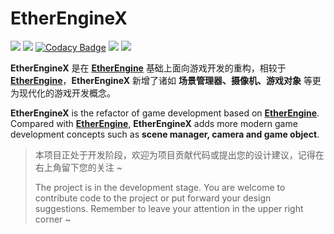 # EtherEngineX
[![](https://img.shields.io/github/stars/EtherProject/EtherEngineX.svg?style=flat&labelColor=e49e61)](https://github.com/EtherProject/EtherEngineX/stargazers)
[![](https://img.shields.io/github/forks/EtherProject/EtherEngineX.svg?style=flat&labelColor=e49e61)](https://github.com/EtherProject/EtherEngineX/network/members)
[![Codacy Badge](https://app.codacy.com/project/badge/Grade/b2761c92b96e4125a5dbc9d681c54cf4)](https://www.codacy.com/gh/EtherProject/EtherEngineX/dashboard?utm_source=github.com&amp;utm_medium=referral&amp;utm_content=EtherProject/EtherEngineX&amp;utm_campaign=Badge_Grade)
[![](https://img.shields.io/github/contributors/EtherProject/EtherEngineX)](https://github.com/EtherProject/EtherEngineX/graphs/contributors)
![](https://img.shields.io/github/commit-activity/m/EtherProject/EtherEngineX)

**EtherEngineX** 是在 [**EtherEngine**](https://github.com/EtherProject/EtherEngine) 基础上面向游戏开发的重构，相较于 [**EtherEngine**](https://github.com/EtherProject/EtherEngine)，**EtherEngineX** 新增了诸如 **场景管理器、摄像机、游戏对象** 等更为现代化的游戏开发概念。

**EtherEngineX** is the refactor of game development based on [**EtherEngine**](https://github.com/EtherProject/EtherEngine). Compared with [**EtherEngine**](https://github.com/EtherProject/EtherEngine), **EtherEngineX** adds more modern game development concepts such as **scene manager, camera and game object**.

> 本项目正处于开发阶段，欢迎为项目贡献代码或提出您的设计建议，记得在右上角留下您的关注 ~
>
> The project is in the development stage. You are welcome to contribute code to the project or put forward your design suggestions. Remember to leave your attention in the upper right corner ~